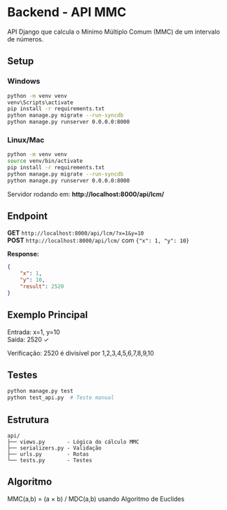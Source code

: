 # Backend - API MMC

API Django que calcula o Mínimo Múltiplo Comum (MMC) de um intervalo de números.

## Setup

### Windows
```bash
python -m venv venv
venv\Scripts\activate
pip install -r requirements.txt
python manage.py migrate --run-syncdb
python manage.py runserver 0.0.0.0:8000
```

### Linux/Mac
```bash
python -m venv venv
source venv/bin/activate
pip install -r requirements.txt
python manage.py migrate --run-syncdb
python manage.py runserver 0.0.0.0:8000
```

Servidor rodando em: **http://localhost:8000/api/lcm/**

## Endpoint

**GET** `http://localhost:8000/api/lcm/?x=1&y=10`  
**POST** `http://localhost:8000/api/lcm/` com `{"x": 1, "y": 10}`

**Response:**
```json
{
    "x": 1,
    "y": 10,
    "result": 2520
}
```

## Exemplo Principal

Entrada: x=1, y=10  
Saída: 2520 ✓

Verificação: 2520 é divisível por 1,2,3,4,5,6,7,8,9,10

## Testes

```bash
python manage.py test
python test_api.py  # Teste manual
```

## Estrutura

```
api/
├── views.py       - Lógica do cálculo MMC
├── serializers.py - Validação
├── urls.py        - Rotas
└── tests.py       - Testes
```

## Algoritmo

MMC(a,b) = (a × b) / MDC(a,b) usando Algoritmo de Euclides
